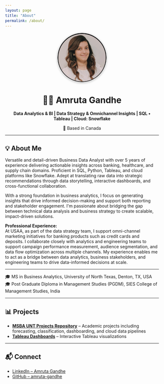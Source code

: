 ```yaml
---
layout: page
title: "About"
permalink: /about/
---
```


<!-- 👤 Profile Image -->
<img src="/assets/profile.jpg" alt="Amruta Gandhe"
     style="width: 160px; height: 160px; border-radius: 50%; object-fit: cover;
            display: block; margin: 0 auto; box-shadow: 0 2px 6px rgba(0, 0, 0, 0.2); border: 2px solid #ddd;">

<div style="text-align: center; margin-top: 10px;">
  <h1>👩‍💻 Amruta Gandhe</h1>
  <p><strong>Data Analytics & BI | Data Strategy & Omnichannel Insights | SQL • Tableau | Cloud: Snowflake</strong></p>
  <p>📍 Based in Canada</p>
</div>

---

## 💡 About Me

Versatile and detail-driven Business Data Analyst with over 5 years of experience delivering actionable insights across banking, healthcare, and supply chain domains. Proficient in SQL, Python, Tableau, and cloud platforms like Snowflake. Adept at translating raw data into strategic recommendations through data storytelling, interactive dashboards, and cross-functional collaboration.

With a strong foundation in business analytics, I focus on generating insights that drive informed decision-making and support both reporting and stakeholder engagement. I'm passionate about bridging the gap between technical data analysis and business strategy to create scalable, impact-driven solutions.

**Professional Experience:**  
At USAA, as part of the data strategy team, I support omni-channel marketing initiatives for banking products such as credit cards and deposits. I collaborate closely with analytics and engineering teams to support campaign performance measurement, audience segmentation, and data flow optimization across multiple channels. My experience enables me to act as a bridge between data analytics, business stakeholders, and engineering teams to drive data-informed decisions at scale.

---

🎓 MS in Business Analytics, University of North Texas, Denton, TX, USA  
🎓 Post Graduate Diploma in Management Studies (PGDM), SIES College of Management Studies, India

---

## 📊 Projects

- **[MSBA UNT Projects Repository](https://github.com/amruta-gandhe/msba-unt-projects)** – Academic projects including forecasting, classification, dashboarding, and cloud data pipelines  
- **[Tableau Dashboards](https://public.tableau.com/app/profile/amruta.gandhe/vizzes)** – Interactive Tableau visualizations

---

## 📬 Connect

- [LinkedIn – Amruta Gandhe](https://www.linkedin.com/in/amruta-gandhe-1b1013207/)  
- [GitHub – amruta-gandhe](https://github.com/amruta-gandhe)
